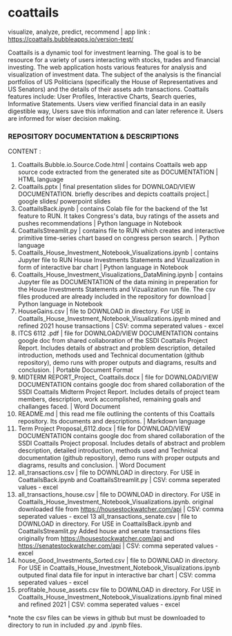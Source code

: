 # coattails
visualize, analyze, predict, recommend |
app link : https://coattails.bubbleapps.io/version-test/  

Coattails is a dynamic tool for investment learning. The goal is to be resource for a variety of users interacting with stocks, trades and financial investing. The web application hosts various features for analysis and visualization of investment data. The subject of the analysis is the financial portfolios of US Politicians (specifically the House of Representatives and US Senators) and the details of their assets adn transactions.
Coattails features include: User Profiles, Interactive Charts, Search queries, Informative Statements. Users view verified financial data in an easily digestible way, Users save this information and can later reference it. Users are informed for wiser decision making.


### REPOSITORY DOCUMENTATION & DESCRIPTIONS
CONTENT :

1. Coattails.Bubble.io.Source.Code.html | contains Coattails web app source code extracted from the generated site as DOCUMENTATION | HTML language
2. Coattails.pptx | final presentation slides for DOWNLOAD/VIEW DOCUMENTATION. briefly describes and depicts coattails project.| google slides/ powerpoint slides
3. CoattailsBack.ipynb | contains Colab file for the backend of the 1st feature to RUN. It takes Congress's data, buy ratings of the assets and pushes recommendations | Python language in Notebook
4. CoattailsStreamlit.py | contains file to RUN which creates and interactive primitive time-series chart based on congress person search. | Python language
5. Coattails_House_Investment_Notebook_Visualizations.ipynb | contains Jupyter file to RUN House Investments Statements and Vizualization in form of interactive bar chart | Python language in Notebook
6. Coattails_House_Investment_Visualizations_DataMining.ipynb | contains Jupyter file as DOCUMENTATION of the data mining in preperation for the House Investments Statements and Vizualization run file. The csv files produced are already included in the repository for download | Python language in Notebook
7. HouseGains.csv | file to DOWNLOAD in directory. For USE in Coattails_House_Investment_Notebook_Visualizations.ipynb mined and refined 2021 house transactions
| CSV: comma seperated values - excel
8. ITCS 6112 .pdf | file for DOWNLOAD/VIEW DOCUMENTATION contains google doc from shared collaboration of the SSDI Coattails Project Report. Includes details of abstract and problem description, detailed introduction, methods used and Technical documentation (github repository), demo runs with proper outputs and diagrams, results and conclusion. | Portable Document Format
8. MIDTERM REPORT_Project_ Coattails.docx | file for DOWNLOAD/VIEW  DOCUMENTATION contains google doc from shared collaboration of the SSDI Coattails Midterm Project Report. Includes details of project team members, description, work accomplished, remaining goals and challanges faced. | Word Document
9. README.md | this read me file outlining the contents of this Coattails repository. Its documents and descriptions. | Markdown language
10. Term Project Proposal_6112.docx | file for DOWNLOAD/VIEW  DOCUMENTATION contains google doc from shared collaboration of the SSDI Coattails Project proposal. Includes details of abstract and problem description, detailed introduction, methods used and Technical documentation (github repository), demo runs with proper outputs and diagrams, results and conclusion. | Word Document
11. all_transactions.csv | file to DOWNLOAD in directory. For USE in CoattailsBack.ipynb and CoattailsStreamlit.py | CSV: comma seperated values - excel
12. all_transactions_house.csv | file to DOWNLOAD in directory. For USE in Coattails_House_Investment_Notebook_Visualizations.ipynb. original downloaded file from https://housestockwatcher.com/api | CSV: comma seperated values - excel
13 all_transactions_senate.csv | file to DOWNLOAD in directory. For USE in CoattailsBack.ipynb and CoattailsStreamlit.py Added house and senate transactions files originally from https://housestockwatcher.com/api and https://senatestockwatcher.com/api | CSV: comma seperated values - excel
14. house_Good_Investments_Sorted.csv | file to DOWNLOAD in directory. For USE in Coattails_House_Investment_Notebook_Visualizations.ipynb outputed final data file for input in interactive bar chart | CSV: comma seperated values - excel
15. profitable_house_assets.csv file to DOWNLOAD in directory. For USE in Coattails_House_Investment_Notebook_Visualizations.ipynb final mined and refined 2021  | CSV: comma seperated values - excel

*note the csv files can be views in github but must be downloaded to directory to run in included .py and .ipynb files.
